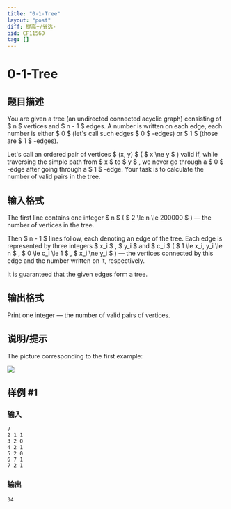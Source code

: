 ```yaml
---
title: "0-1-Tree"
layout: "post"
diff: 提高+/省选-
pid: CF1156D
tag: []
---
```


# 0-1-Tree

## 题目描述

You are given a tree (an undirected connected acyclic graph) consisting of $ n $ vertices and $ n - 1 $ edges. A number is written on each edge, each number is either $ 0 $ (let's call such edges $ 0 $ -edges) or $ 1 $ (those are $ 1 $ -edges).

Let's call an ordered pair of vertices $ (x, y) $ ( $ x \ne y $ ) valid if, while traversing the simple path from $ x $ to $ y $ , we never go through a $ 0 $ -edge after going through a $ 1 $ -edge. Your task is to calculate the number of valid pairs in the tree.

## 输入格式

The first line contains one integer $ n $ ( $ 2 \le n \le 200000 $ ) — the number of vertices in the tree.

Then $ n - 1 $ lines follow, each denoting an edge of the tree. Each edge is represented by three integers $ x_i $ , $ y_i $ and $ c_i $ ( $ 1 \le x_i, y_i \le n $ , $ 0 \le c_i \le 1 $ , $ x_i \ne y_i $ ) — the vertices connected by this edge and the number written on it, respectively.

It is guaranteed that the given edges form a tree.

## 输出格式

Print one integer — the number of valid pairs of vertices.

## 说明/提示

The picture corresponding to the first example:

![](https://cdn.luogu.com.cn/upload/vjudge_pic/CF1156D/638afcedfa6d4eecb5e63ed4a099a832b54e2fbc.png)

## 样例 #1

### 输入

```
7
2 1 1
3 2 0
4 2 1
5 2 0
6 7 1
7 2 1

```

### 输出

```
34

```


